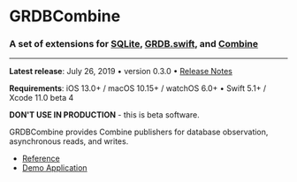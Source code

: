 GRDBCombine
===========

### A set of extensions for [SQLite], [GRDB.swift], and [Combine]

---

**Latest release**: July 26, 2019 • version 0.3.0 • [Release Notes]

**Requirements**: iOS 13.0+ / macOS 10.15+ / watchOS 6.0+ &bull; Swift 5.1+ / Xcode 11.0 beta 4

**DON'T USE IN PRODUCTION** - this is beta software.

GRDBCombine provides Combine publishers for database observation, asynchronous reads, and writes.

- [Reference]
- [Demo Application]

[SQLite]: http://sqlite.org
[GRDB.swift]: https://github.com/groue/GRDB.swift
[Combine]: https://developer.apple.com/documentation/combine
[Release Notes]: CHANGELOG.md
[Reference]: https://groue.github.io/GRDBCombine/docs/0.2/index.html
[Demo Application]: Documentation/Demo/README.md
